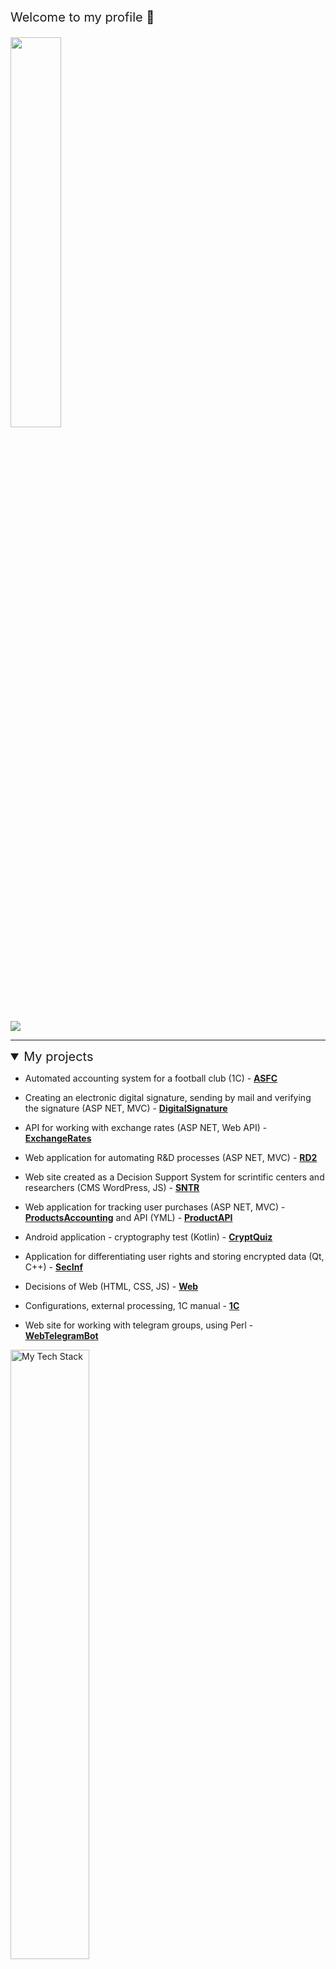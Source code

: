 <p style="font-size: 20px;"> Welcome to my profile 👋 </p>

<p>
    <img src="https://media.giphy.com/media/qgQUggAC3Pfv687qPC/giphy.gif" width="40%"/>
</p>

<img src="https://komarev.com/ghpvc/?username=smyledev"/>

<hr>

<details open>
  <summary style="font-size: 20px;">My projects</summary>

- Automated accounting system for a football club (1C) - **[ASFC](https://github.com/smyledev/Notes1C/tree/main/SolutionsOfTasks/FootballClubSystem)**

- Creating an electronic digital signature, sending by mail and verifying the signature (ASP NET, MVC) - **[DigitalSignature](https://github.com/smyledev/CreateAndSendSignatureByGmail)**

- API for working with exchange rates (ASP NET, Web API) - **[ExchangeRates](https://github.com/smyledev/ExchangeRates)**

- Web application for automating R&D processes (ASP NET, MVC) - **[RD2](https://github.com/smyledev/RD2)** 

- Web site created as a Decision Support System for scrintific centers and researchers (CMS WordPress, JS) - **[SNTR](https://github.com/smyledev/SNTR)** 

- Web application for tracking user purchases (ASP NET, MVC) - **[ProductsAccounting](https://github.com/smyledev/ProductsAccounting)** and API (YML) - **[ProductAPI](https://github.com/smyledev/ProductAPI)**  
  
- Android application - cryptography test (Kotlin) - **[CryptQuiz](https://github.com/smyledev/CryptQuiz)**

- Application for differentiating user rights and storing encrypted data (Qt, C++) - **[SecInf](https://github.com/smyledev/SecInf2)**

- Decisions of Web (HTML, CSS, JS) - **[Web](https://github.com/smyledev/SolutionsWeb)**

- Configurations, external processing, 1C manual - **[1C](https://github.com/smyledev/Notes1C)**

- Web site for working with telegram groups, using Perl - **[WebTelegramBot](https://github.com/smyledev/WebTelegramBot)** 

</details>

<img src="https://github-readme-tech-stack.vercel.app/api/cards?fontSize=14&lineCount=4&theme=dracula&line1=python%2Cpython%2C300dfe%3Bdjango%2Cdjango%2Cba1b3a%3BML%2CML%2C6ffddd%3BFASTAPI%2CFASTAPI%2C20a6b7%3B&line2=Csharp%2CCsharp%2C6fe5fa%3BASP.NET%2CASP.NET%2Cc49de0%3BWEB+API%2CWEB+API%2Cbb2ea6%3BWPF%2CWPF%2C1bfd92%3BWINFORMS%2CWINFORMS%2Cfcce01%3B&line3=HTML5%2CHTML5%2Ccd65c8%3BCSS3%2CCSS3%2C46c7e5%3BJS%2CJS%2Ceb8a72%3BNODE%2CNODE%2C7e1ab3%3BVUE%2CVUE%2Cfebccb%3BREACT%2CREACT%2C449787%3B&line4=OneC%2C1C%2Cd3f03c%3BMYSQL%2CMYSQL%2C254bbd%3BPOSTGRESQL%2CPOSTGRESQL%2C2992b0%3BMONGODB%2CMONGODB%2C24e068%3B" alt="My Tech Stack" width="50%"/>
